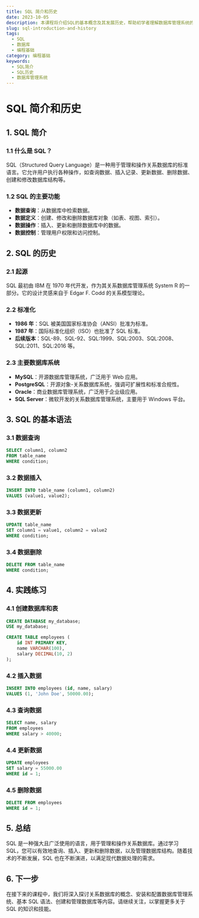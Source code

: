 ```yaml
---
title: SQL 简介和历史
date: 2023-10-05
description: 本课程将介绍SQL的基本概念及其发展历史，帮助初学者理解数据库管理系统的核心技术。
slug: sql-introduction-and-history
tags:
  - SQL
  - 数据库
  - 编程基础
category: 编程基础
keywords:
  - SQL简介
  - SQL历史
  - 数据库管理系统
---
```


# SQL 简介和历史

## 1. SQL 简介

### 1.1 什么是 SQL？
SQL（Structured Query Language）是一种用于管理和操作关系数据库的标准语言。它允许用户执行各种操作，如查询数据、插入记录、更新数据、删除数据、创建和修改数据库结构等。

### 1.2 SQL 的主要功能
- **数据查询**：从数据库中检索数据。
- **数据定义**：创建、修改和删除数据库对象（如表、视图、索引）。
- **数据操作**：插入、更新和删除数据库中的数据。
- **数据控制**：管理用户权限和访问控制。

## 2. SQL 的历史

### 2.1 起源
SQL 最初由 IBM 在 1970 年代开发，作为其关系数据库管理系统 System R 的一部分。它的设计灵感来自于 Edgar F. Codd 的关系模型理论。

### 2.2 标准化
- **1986 年**：SQL 被美国国家标准协会（ANSI）批准为标准。
- **1987 年**：国际标准化组织（ISO）也批准了 SQL 标准。
- **后续版本**：SQL-89、SQL-92、SQL:1999、SQL:2003、SQL:2008、SQL:2011、SQL:2016 等。

### 2.3 主要数据库系统
- **MySQL**：开源数据库管理系统，广泛用于 Web 应用。
- **PostgreSQL**：开源对象-关系数据库系统，强调可扩展性和标准合规性。
- **Oracle**：商业数据库管理系统，广泛用于企业级应用。
- **SQL Server**：微软开发的关系数据库管理系统，主要用于 Windows 平台。

## 3. SQL 的基本语法

### 3.1 数据查询
```sql
SELECT column1, column2
FROM table_name
WHERE condition;
```

### 3.2 数据插入
```sql
INSERT INTO table_name (column1, column2)
VALUES (value1, value2);
```

### 3.3 数据更新
```sql
UPDATE table_name
SET column1 = value1, column2 = value2
WHERE condition;
```

### 3.4 数据删除
```sql
DELETE FROM table_name
WHERE condition;
```

## 4. 实践练习

### 4.1 创建数据库和表
```sql
CREATE DATABASE my_database;
USE my_database;

CREATE TABLE employees (
    id INT PRIMARY KEY,
    name VARCHAR(100),
    salary DECIMAL(10, 2)
);
```

### 4.2 插入数据
```sql
INSERT INTO employees (id, name, salary)
VALUES (1, 'John Doe', 50000.00);
```

### 4.3 查询数据
```sql
SELECT name, salary
FROM employees
WHERE salary > 40000;
```

### 4.4 更新数据
```sql
UPDATE employees
SET salary = 55000.00
WHERE id = 1;
```

### 4.5 删除数据
```sql
DELETE FROM employees
WHERE id = 1;
```

## 5. 总结
SQL 是一种强大且广泛使用的语言，用于管理和操作关系数据库。通过学习 SQL，您可以有效地查询、插入、更新和删除数据，以及管理数据库结构。随着技术的不断发展，SQL 也在不断演进，以满足现代数据处理的需求。

## 6. 下一步
在接下来的课程中，我们将深入探讨关系数据库的概念、安装和配置数据库管理系统、基本 SQL 语法、创建和管理数据库等内容。请继续关注，以掌握更多关于 SQL 的知识和技能。